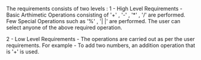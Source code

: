 The requirements consists of two levels :
1 - High Level Requirements - 
    Basic Arthimetic Operations consisting of '+' , '-' , '*' , '/' are performed.
    Few Special Operations such as '%' , '| |' are performed.
    The user can select anyone of the above required operation.

2 - Low Level Requirements -
    The operations are carried out as per the user requirements. 
    For example - To add two numbers, an addition operation that is '+' is used.
